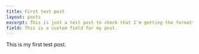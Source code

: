 ```yaml
---
title: First test post
layout: posts
excerpt: This is just a test post to check that I'm getting the formatting right.
field: This is a custom field for my post.
---
```

This is my first test post.
